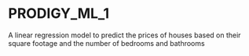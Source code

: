 # PRODIGY_ML_1
A linear regression model to predict the prices of houses based on their square footage and the number of bedrooms and bathrooms
